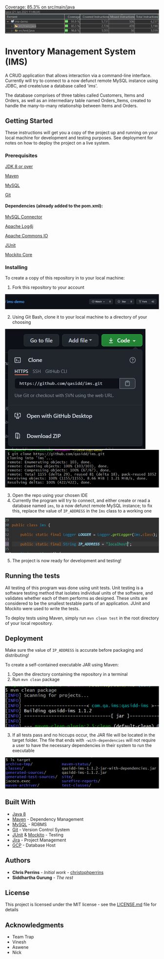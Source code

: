 Coverage: 85.3% on src/main/java
![Alt](readme-img/1.png)

# Inventory Management System (IMS)

A CRUD application that allows interaction via a command-line interface. Currently will try to connect to a now defunct remote MySQL instance using JDBC, and create/use a database called 'ims'.

The database comprises of three tables called Customers, Items and Orders, as well as an intermediary table named Orders_Items, created to handle the many-to-many relationship between Items and Orders.

## Getting Started

These instructions will get you a copy of the project up and running on your local machine for development and testing purposes. See deployment for notes on how to deploy the project on a live system.

### Prerequisites

[JDK 8 or over](https://www.oracle.com/java/technologies/javase-jre8-downloads.html)

[Maven](http://maven.apache.org/download.cgi)

[MySQL](https://dev.mysql.com/downloads/mysql/5.7.html)

[Git](https://git-scm.com/downloads)

#### Dependencies (already added to the pom.xml):

[MySQL Connector](https://mvnrepository.com/artifact/mysql/mysql-connector-java)

[Apache Log4j](https://mvnrepository.com/artifact/log4j/log4j)

[Apache Commons IO](https://mvnrepository.com/artifact/commons-io/commons-io)

[JUnit](https://mvnrepository.com/artifact/junit/junit)

[Mockito Core](https://mvnrepository.com/artifact/org.mockito/mockito-core)


### Installing

To create a copy of this repository in to your local machine:

1. Fork this repository to your account

![](readme-img/2.png)

2. Using Git Bash, clone it to your local machine to a directory of your choosing

![](readme-img/3.png)
![](readme-img/4.png)

3. Open the repo using your chosen IDE
4. Currently the program will try to connect, and either create or read a database named `ims`, to a now defunct remote MySQL instance; to fix this, replace the value of `IP_ADDRESS` in the `Ims` class to a working one

![](readme-img/5.png)

5. The project is now ready for development and testing!

## Running the tests

All testing of this program was done using unit tests. Unit testing is a software testing method that isolates individual units of the software, and validates whether each of them performs as designed. These units are considered to be the smallest testable parts of an application. JUnit and Mockito were used to write the tests.

To deploy tests using Maven, simply run `mvn clean test` in the root directory of your local repository.

## Deployment

Make sure the value of `IP_ADDRESS` is accurate before packaging and distributing!

To create a self-contained executable JAR using Maven:

1. Open the directory containing the repository in a terminal
2. Run `mvn clean` package

![](readme-img/6.png)

3. If all tests pass and no hiccups occur, the JAR file will be located in the target folder. The file that ends with `-with-dependencies` will not require a user to have the necessary dependencies in their system to run the executable

![](readme-img/7.png)

## Built With

* [Java 8](https://www.oracle.com/java/)
* [Maven](https://maven.apache.org/) - Dependency Management
* [MySQL](https://www.mysql.com/) - RDBMS
* [Git](https://git-scm.com/) - Version Control System
* [JUnit](https://junit.org/junit4/) & [Mockito](https://site.mockito.org/) - Testing
* [Jira](https://www.atlassian.com/software/jira) - Project Management
* [GCP](https://cloud.google.com/) - Database Host

## Authors

* **Chris Perrins** - *Initial work* - [christophperrins](https://github.com/christophperrins)
* **Siddhartha Gurung** - *The rest*

## License

This project is licensed under the MIT license - see the [LICENSE.md](LICENSE.md) file for details 

## Acknowledgments

* Team Trap
* Vinesh
* Aswene
* Nick
